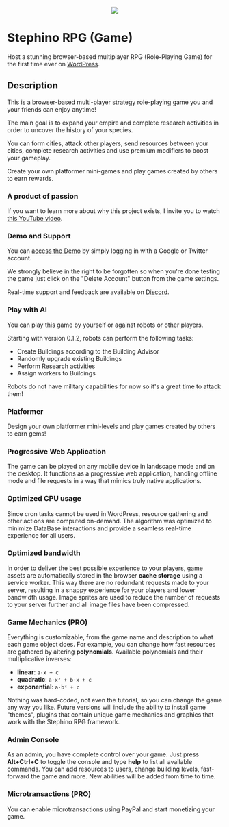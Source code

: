 <p align="center">
  <img src="https://ps.w.org/stephino-rpg/assets/banner-772x250.jpg"/>
</p>

# Stephino RPG (Game)

Host a stunning browser-based multiplayer RPG (Role-Playing Game) for the first time ever on [WordPress](https://wordpress.org/plugins/stephino-rpg).

## Description

This is a browser-based multi-player strategy role-playing game you and your friends can enjoy anytime!

The main goal is to expand your empire and complete research activities in order to uncover the history of your species.

You can form cities, attack other players, send resources between your cities, complete research activities and use premium modifiers to boost your gameplay.

Create your own platformer mini-games and play games created by others to earn rewards.

### A product of passion
If you want to learn more about why this project exists, I invite you to watch [this YouTube video](https://youtu.be/6d_Yx_WmHBo).

### Demo and Support
You can [access the Demo](https://stephino.com) by simply logging in with a Google or Twitter account.

We strongly believe in the right to be forgotten so when you're done testing the game just click on the "Delete Account" button from the game settings.

Real-time support and feedback are available on [Discord](https://discord.gg/32gFsSm).

### Play with AI
You can play this game by yourself or against robots or other players.

Starting with version 0.1.2, robots can perform the following tasks:

 * Create Buildings according to the Building Advisor
 * Randomly upgrade existing Buildings
 * Perform Research activities
 * Assign workers to Buildings

Robots do not have military capabilities for now so it's a great time to attack them!

### Platformer
Design your own platformer mini-levels and play games created by others to earn gems!

### Progressive Web Application
The game can be played on any mobile device in landscape mode and on the desktop.
It functions as a progressive web application, handling offline mode and file requests in a way that mimics truly native applications.

### Optimized CPU usage
Since cron tasks cannot be used in WordPress, resource gathering and other actions are computed on-demand.
The algorithm was optimized to minimize DataBase interactions and provide a seamless real-time experience for all users.

### Optimized bandwidth
In order to deliver the best possible experience to your players, game assets are automatically stored in the browser **cache storage** using a service worker.
This way there are no redundant requests made to your server, resulting in a snappy experience for your players and lower bandwidth usage.
Image sprites are used to reduce the number of requests to your server further and all image files have been compressed.

### Game Mechanics (PRO)
Everything is customizable, from the game name and description to what each game object does.
For example, you can change how fast resources are gathered by altering **polynomials**. 
Available polynomials and their multiplicative inverses:

* **linear**: `a⋅x + c`
* **quadratic**: `a⋅x² + b⋅x + c`
* **exponential**: `a⋅bˣ + c`

Nothing was hard-coded, not even the tutorial, so you can change the game any way you like.
Future versions will include the ability to install game "themes", plugins that contain unique game mechanics and graphics that work with the Stephino RPG framework.

### Admin Console
As an admin, you have complete control over your game.
Just press **Alt+Ctrl+C** to toggle the console and type **help** to list all available commands.
You can add resources to users, change building levels, fast-forward the game and more.
New abilities will be added from time to time.

### Microtransactions (PRO)
You can enable microtransactions using PayPal and start monetizing your game.
